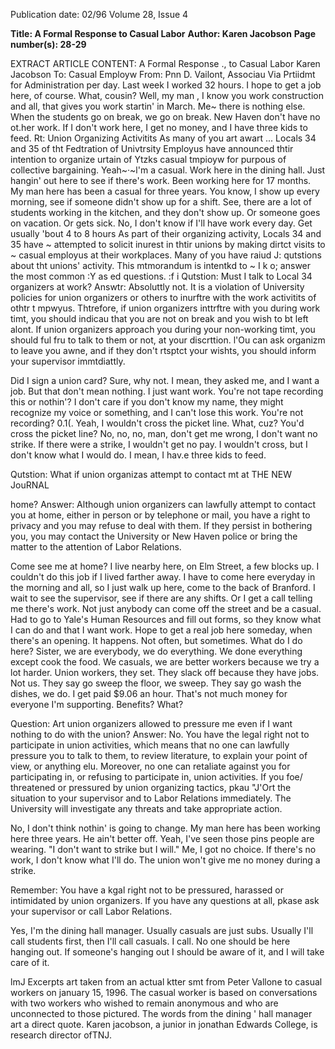 Publication date: 02/96
Volume 28, Issue 4

**Title: A Formal Response to Casual Labor**
**Author: Karen Jacobson**
**Page number(s): 28-29**

EXTRACT ARTICLE CONTENT:
A Formal Response 
., 
to Casual Labor 
Karen Jacobson 
To: Casual Employw 
From: Pnn D. Vailont, Associau Via Prtiidmt for 
Administration 
per day. Last week I worked 32 hours. I hope to get a job here, of 
course. What, cousin? Well, my man , I know you work 
construction and all, that gives you work startin' in March. Me~ 
there is nothing else. When the students go on break, we go on 
break. New Haven don't have no ot.her work. If I don't work here, 
I get no money, and I have three kids to feed. 
Rt: Union Organizing Activitits 
As many of you art awart ... Locals 34 and 35 of tht Fedtration 
of Univtrsity Employus have announced thtir intention to organize 
urtain of Ytzks casual tmpioyw for purpous of collective bargaining. 
Yeah~·~l'm a casual. Work here in the dining hall. Just hangin' 
out here to see if there's work. Been working here for 17 months. 
My man here has been a casual for three years. You know, I show 
up every morning, see if someone didn't show up for a shift. See, 
there are a lot of students working in the kitchen, and they don't 
show up. Or someone goes on vacation. Or gets sick. No, I don't 
know if I'll have work every day. Get usually 'bout 4 to 8 hours 
As part of their organizing activity, Locals 34 and 35 have 
~ attempted to solicit inurest in thtir unions by making dirtct visits to 
~ casual employus at their workplaces. Many of you have raiud 
J: 
qutstions about tht unions' activity. This mtmorandum is intentkd to 
~ 
I 
k 
o; 
answer the most common :Y as ed questions. 
:f i 
Qutstion: Must I talk to Local 34 organizers at work? 
Answtr: Absoluttly not. It is a violation of University policies for 
union organizers or others to inurftre with the work activitits of othtr 
t mpwyus. Thtrefore, if union organizers inttrftre with you during 
work timt, you should indicau that you are not on break and you 
wish to bt left alont. If union organizers approach you during your 
non-working timt, you should ful fru to talk to them or not, at your 
discrttion. l'Ou can ask organizm to leave you awne, and if they don't 
rtsptct your wishts, you should inform your supervisor immtdiattly. 


Did I sign a union card? Sure, why not. I mean, they asked 
me, and I want a job. But that don't mean nothing. I just want 
work. You're not tape recording this or nothin'? I don't care if you 
don't know my name, they might recognize my voice or 
something, and I can't lose this work. You're not recording? 0.1(. 
Yeah, I wouldn't cross the picket line. What, cuz? You'd cross the 
picket line? No, no, no, man, don't get me wrong, I don't want no 
strike. If there were a strike, I wouldn't get no pay. I wouldn't 
cross, but I don't know what I would do. I mean, I hav.e three kids 
to feed. 

Qutstion: What if union organizas attempt to contact mt at 
THE NEW JouRNAL 

home? 
Answer: Although union organizers can lawfully attempt to 
contact you at home, either in person or by telephone or mail, you 
have a right to privacy and you may refuse to deal with them. If they 
persist in bothering you, you may contact the University or New 
Haven police or bring the matter to the attention of Labor Relations. 

Come see me at home? I live nearby here, on Elm Street, a few 
blocks up. I couldn't do this job if I lived farther away. I have to 
come here everyday in the morning and all, so I just walk up here, 
come to the back of Branford. I wait to see the supervisor, see if 
there are any shifts. Or I get a call telling me there's work. Not 
just anybody can come off the street and be a casual. Had to go to 
Yale's Human Resources and fill out forms, so they know what I 
can do and that I want work. Hope to get a real job here someday, 
when there's an opening. It happens. Not often, but sometimes. 
What do I do here? Sister, we are everybody, we do everything. 
We done everything except cook the food. We casuals, we are 
better workers because we try a lot harder. Union workers, they 
set. They slack off because they have jobs. Not us. They say go 
sweep the floor, we sweep. They say go wash the dishes, we do. I 
get paid $9.06 an hour. That's not much money for everyone I'm 
supporting. Benefits? What? 

Question: Art union organizers allowed to pressure me even if I 
want nothing to do with the union? 
Answer: No. You have the legal right not to participate in union 
activities, which means that no one can lawfully pressure you to talk 
to them, to review literature, to explain your point of view, or 
anything elu. Moreover, no one can retaliate against you for 
participating in, or refusing to participate in, union activities. If you 
foe/ threatened or pressured by union organizing tactics, pkau "J'Ort 
the situation to your supervisor and to Labor Relations immediately. 
The University will investigate any threats and take appropriate 
action. 

No, I don't think nothin' is going to change. My man here has 
been working here three years. He ain't better off. Yeah, I've seen 
those pins people are wearing. "I don't want to strike but I will." 
Me, I got no choice. If there's no work, I don't know what I'll do. 
The union won't give me no money during a strike. 

Remember: You have a kgal right not to be pressured, harassed or 
intimidated by union organizers. If you have any questions at all, 
pkase ask your supervisor or call Labor Relations. 

Yes, I'm the dining hall manager. Usually casuals are just subs. 
Usually I'll call students first, then I'll call casuals. I call. No one 
should be here hanging out. If someone's hanging out I should be 
aware of it, and I will take care of it. 

lmJ 
Excerpts art taken from an actual ktter smt from Peter Vallone to 
casual workers on january 15, 1996. The casual worker is based on 
conversations with two workers who wished to remain anonymous and 
who are unconnected to those pictured. The words from the dining ' 
hall manager art a direct quote. 
Karen jacobson, a junior in jonathan Edwards College, is research 
director ofTNJ.